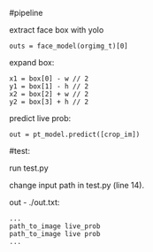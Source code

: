 #pipeline

  extract face box with yolo
    
    outs = face_model(orgimg_t)[0]
  
  expand box:

  
    x1 = box[0] - w // 2
    y1 = box[1] - h // 2
    x2 = box[2] + w // 2
    y2 = box[3] + h // 2
  
  predict live prob:

    out = pt_model.predict([crop_im])

  
#test:


  run test.py
  
  
  change input path in test.py (line 14).

  
  out - ./out.txt:
  
    ...
    path_to_image live_prob
    path_to_image live prob
    ...
  
